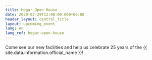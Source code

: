 ```yaml
---
title: Hogar Open House
date: 2020-02-29T12:00:00.000+00:00
header_layout: central_title
layout: upcoming_event
lang: en
lang_ref: hogar-open-house
---
```

Come see our new facilities and help us celebrate 25 years of the {{ site.data.information.official_name }}!
